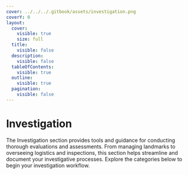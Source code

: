 ```yaml
---
cover: ../../../.gitbook/assets/investigation.png
coverY: 0
layout:
  cover:
    visible: true
    size: full
  title:
    visible: false
  description:
    visible: false
  tableOfContents:
    visible: true
  outline:
    visible: true
  pagination:
    visible: false
---
```


# Investigation

The Investigation section provides tools and guidance for conducting thorough evaluations and assessments. From managing landmarks to overseeing logistics and inspections, this section helps streamline and document your investigative processes. Explore the categories below to begin your investigation workflow.
